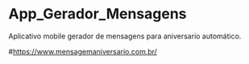 # App_Gerador_Mensagens
Aplicativo mobile gerador de mensagens para aniversario automático.

#https://www.mensagemaniversario.com.br/
